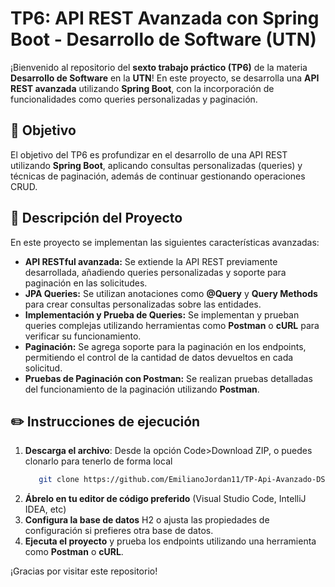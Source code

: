 # TP6: API REST Avanzada con Spring Boot - Desarrollo de Software (UTN)

¡Bienvenido al repositorio del **sexto trabajo práctico (TP6)** de la materia **Desarrollo de Software** en la **UTN**! En este proyecto, se desarrolla una **API REST avanzada** utilizando **Spring Boot**, con la incorporación de funcionalidades como queries personalizadas y paginación.

## 📌 Objetivo

El objetivo del TP6 es profundizar en el desarrollo de una API REST utilizando **Spring Boot**, aplicando consultas personalizadas (queries) y técnicas de paginación, además de continuar gestionando operaciones CRUD.

## 📂 Descripción del Proyecto

En este proyecto se implementan las siguientes características avanzadas:

- **API RESTful avanzada:** Se extiende la API REST previamente desarrollada, añadiendo queries personalizadas y soporte para paginación en las solicitudes.
- **JPA Queries:** Se utilizan anotaciones como **@Query** y **Query Methods** para crear consultas personalizadas sobre las entidades.
- **Implementación y Prueba de Queries:** Se implementan y prueban queries complejas utilizando herramientas como **Postman** o **cURL** para verificar su funcionamiento.
- **Paginación:** Se agrega soporte para la paginación en los endpoints, permitiendo el control de la cantidad de datos devueltos en cada solicitud.
- **Pruebas de Paginación con Postman:** Se realizan pruebas detalladas del funcionamiento de la paginación utilizando **Postman**.

## ✏️ Instrucciones de ejecución
1. **Descarga el archivo**: Desde la opción Code>Download ZIP, o puedes clonarlo para tenerlo de forma local
    ```bash
       git clone https://github.com/EmilianoJordan11/TP-Api-Avanzado-DS.git
2. **Ábrelo en tu editor de código preferido** (Visual Studio Code, IntelliJ IDEA, etc)
3. **Configura la base de datos** H2 o ajusta las propiedades de configuración si prefieres otra base de datos.
4. **Ejecuta el proyecto** y prueba los endpoints utilizando una herramienta como **Postman** o **cURL**.

¡Gracias por visitar este repositorio!
